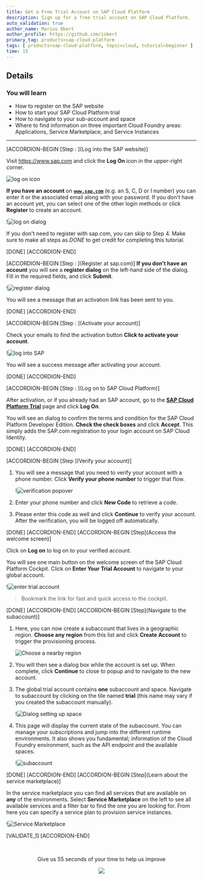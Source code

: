 ```yaml
---
title: Get a Free Trial Account on SAP Cloud Platform
description: Sign up for a free trial account on SAP Cloud Platform.
auto_validation: true
author_name: Marius Obert
author_profile: https://github.com/iobert
primary_tag: products>sap-cloud-platform
tags: [ products>sap-cloud-platform, topic>cloud, tutorial>beginner ]
time: 15
---
```


## Details
### You will learn  
  - How to register on the SAP website
  - How to start your SAP Cloud Platform trial
  - How to navigate to your sub-account and space
  - Where to find information on three important Cloud Foundry areas:  Applications, Service Marketplace, and Service Instances

---

[ACCORDION-BEGIN [Step : ](Log into the SAP website)]

Visit <https://www.sap.com> and click the **Log On** icon in the upper-right corner.

![log on icon](homepage.png)

**If you have an account** on <a href="https://www.sap.com" target="new"><b>`www.sap.com`</b></a> (e.g. an S, C, D or I number) you can enter it or the associated email along with your password. If you don't have an account yet, you can select one of the other login methods or click **Register** to create an account.

!![log on dialog](option-logon.png)

If you don't need to register with sap.com, you can skip to Step 4. Make sure to make all steps as _DONE_ to get credit for completing this tutorial.

[DONE]
[ACCORDION-END]

[ACCORDION-BEGIN [Step : ](Register at sap.com)]
**If you don't have an account** you will see a **register dialog** on the left-hand side of the dialog. Fill in the required fields, and click **Submit**.

!![register dialog](option-register.png)

You will see a message that an activation link has been sent to you.

[DONE]
[ACCORDION-END]

[ACCORDION-BEGIN [Step : ](Activate your account)]

Check your emails to find the activation button **Click to activate your account**.

!![log into SAP](log-into-sap.png)

You will see a success message after activating your account.

[DONE]
[ACCORDION-END]

[ACCORDION-BEGIN [Step : ](Log on to SAP Cloud Platform)]

After activation, or if you already had an SAP account, go to the <a href="https://account.hanatrial.ondemand.com/" target="new"><b>SAP Cloud Platform Trial</b></a>  page and click **Log On**.

You will see an dialog to confirm the terms and condition for the SAP Cloud Platform Developer Edition. **Check the check boxes** and click **Accept**. This simply adds the SAP.com registration to your login account on SAP Cloud Identity.

[DONE]
[ACCORDION-END]



[ACCORDION-BEGIN [Step ](Verify your account)]

1. You will see a message that you need to verify your account with a phone number. Click **Verify your phone number** to trigger that flow.

    !![verification popover](verification.png)

2. Enter your phone number and click **New Code** to retrieve a code.

3. Please enter this code as well and click **Continue** to verify your account. After the verification, you will be logged off automatically.


[DONE]
[ACCORDION-END]
[ACCORDION-BEGIN [Step](Access the welcome screen)]

Click on **Log on** to log on to your verified account.

You will see one main button on the welcome screen of the SAP Cloud Platform Cockpit. Click on **Enter Your Trial Account** to navigate to your global account.

 !![enter trial account](enter-trial.png)


> Bookmark the link for fast and quick access to the cockpit.  


[DONE]
[ACCORDION-END]
[ACCORDION-BEGIN [Step](Navigate to the subaccount)]

1. Here, you can now create a subaccount that lives in a geographic region. **Choose any region** from this list and click **Create Account** to trigger the provisioning process.

    ![Choose a nearby region](select-region.png)

2. You will then see a dialog box while the account is set up.  When complete, click **Continue** to close to popup and to navigate to the new account.

3. The global trial account contains **one** subaccount and space. Navigate to subaccount by clicking on the tile named **trial** (this name may vary if you created the subaccount manually).

    !![Dialog setting up space](trial-created.png)

4. This page will display the current state of the subaccount. You can manage your subscriptions and jump into the different runtime environments. It also shows you fundamental; information of the Cloud Foundry environment, such as the API endpoint and the available spaces.

    !![subaccount](sub-account.png)

[DONE]
[ACCORDION-END]
[ACCORDION-BEGIN [Step](Learn about the service marketplace)]


In the service marketplace you can find all services that are available on  **any** of the environments. Select **Service Marketplace** on the left to see all available services and a filter bar to find the one you are looking for. From here you can specify a service plan to provision service instances.

!![Service Marketplace](marketplace.png)

[VALIDATE_1]
[ACCORDION-END]

<br />
<p style="text-align: center;">Give us 55 seconds of your time to help us improve</p>

<p style="text-align: center;"><a href="https://sapinsights.eu.qualtrics.com/jfe/form/SV_0im30RgTkbEEHMV?TutorialID=hcp-create-trial-account&graphics=true" target="_blank"><img src="https://raw.githubusercontent.com/SAPDocuments/Tutorials/master/data/images/285738_Emotion_Faces_R_purple.png"></a></p>
